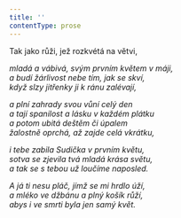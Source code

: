 ```yaml
---
title: ''
contentType: prose
---
```


<section>

Tak jako růži, jež rozkvétá na větvi,

_mladá a vábivá, svým prvním květem v máji,  
a budí žárlivost nebe tím, jak se skví,  
když slzy jitřenky ji k ránu zalévají,_

</section>

<section>

_a plní zahrady svou vůní celý den  
a tají spanilost a lásku v každém plátku  
a potom ubitá deštěm či úpalem  
žalostně oprchá, až zajde celá vkrátku,_

</section>

<section>

_i tebe zabila Sudička v prvním květu,  
sotva se zjevila tvá mladá krása světu,  
a tak se s tebou už loučíme naposled._

</section>

<section>

_A já ti nesu pláč, jímž se mi hrdlo úží,  
a mléko ve džbánu a plný košík růží,  
abys i ve smrti byla jen samý květ._

</section>
